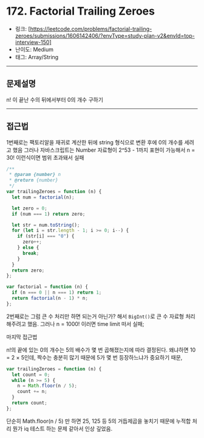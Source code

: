 # 172. Factorial Trailing Zeroes

- 링크: [https://leetcode.com/problems/factorial-trailing-zeroes/submissions/1606142406/?envType=study-plan-v2&envId=top-interview-150]
- 난이도: Medium
- 태그: Array/String

---

## 문제설명

n! 이 끝난 수의 뒤에서부터 0의 개수 구하기

---

## 접근법

1번째로는 팩토리알을 재귀로 계산한 뒤에 string 형식으로 변환 후에 0의 개수를 세려고 했음
그러나 자바스크립트는 Number 자료형이 2^53 - 1까지 표현이 가능해서 n = 30! 이런식이면 범위 초과돼서 실패

```typescript
/**
 * @param {number} n
 * @return {number}
 */
var trailingZeroes = function (n) {
  let num = factorial(n);

  let zero = 0;
  if (num === 1) return zero;

  let str = num.toString();
  for (let i = str.length - 1; i >= 0; i--) {
    if (str[i] === "0") {
      zero++;
    } else {
      break;
    }
  }
  return zero;
};

var factorial = function (n) {
  if (n === 0 || n === 1) return 1;
  return factorial(n - 1) * n;
};
```

2번째로는 그럼 큰 수 처리만 하면 되는거 아닌가? 해서 `BigInt()`로 큰 수 자료형 처리 해주려고 했음.
그러나 n = 1000! 이러면 time limit 떠서 실패;

마지막 접근법

n!의 끝에 있는 0의 개수는 5의 배수가 몇 번 곱해졌는지에 따라 결정된다.
왜냐하면 10 = 2 × 5인데, 짝수는 충분히 많기 때문에 5가 몇 번 등장하느냐가 중요하기 때문,

```typescript
var trailingZeroes = function (n) {
  let count = 0;
  while (n >= 5) {
    n = Math.floor(n / 5);
    count += n;
  }
  return count;
};
```

단순히 Math.floor(n / 5) 만 하면 25, 125 등 5의 거듭제곱을 놓치기 때문에 누적합 처리
뭔가 iq 테스트 하는 문제 같아서 인상 깊었음.
